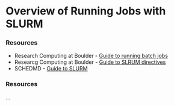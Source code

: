 # Overview of Running Jobs with SLURM 

### Resources

- Research Computing at Boulder - [Guide to running batch jobs]()
- Researcg Computing at Boulder - [Guide to SLRUM directives]()
- SCHEDMD - [Guide to SLURM]()

### Resources

...
